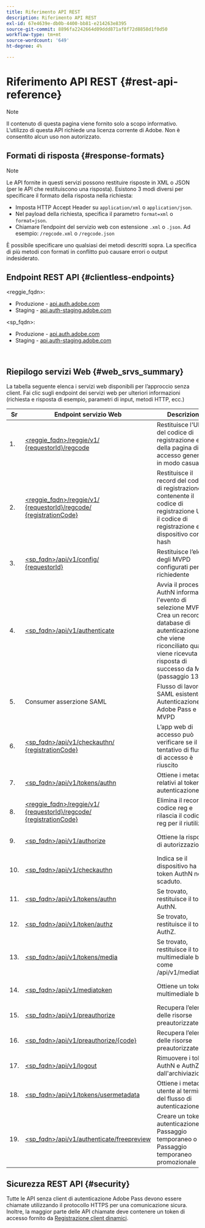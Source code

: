 ```yaml
---
title: Riferimento API REST
description: Riferimento API REST
exl-id: 67e4639e-db0b-4400-bb81-e214263e8395
source-git-commit: 8896fa2242664d09ddd871af8f72d8858d1f0d50
workflow-type: tm+mt
source-wordcount: '649'
ht-degree: 4%

---
```


# Riferimento API REST {#rest-api-reference}

>[!NOTE]
>
>Il contenuto di questa pagina viene fornito solo a scopo informativo. L’utilizzo di questa API richiede una licenza corrente di Adobe. Non è consentito alcun uso non autorizzato.

## Formati di risposta {#response-formats}


>[!NOTE]
>
> Le API fornite in questi servizi possono restituire risposte in XML o JSON (per le API che restituiscono una risposta). Esistono 3 modi diversi per specificare il formato della risposta nella richiesta:
>
>* Imposta HTTP Accept Header su `application/xml` o `application/json`.
>* Nel payload della richiesta, specifica il parametro `format=xml` o `format=json`.
>* Chiamare l’endpoint del servizio web con estensione `.xml` o `.json`. Ad esempio: `/regcode.xml` o `/regcode.json`
>
>È possibile specificare uno qualsiasi dei metodi descritti sopra. La specifica di più metodi con formati in conflitto può causare errori o output indesiderato.

## Endpoint REST API {#clientless-endpoints}

&lt;reggie_fqdn>:

* Produzione - [api.auth.adobe.com](http://api.auth.adobe.com/)
* Staging - [api.auth-staging.adobe.com](http://api.auth-staging.adobe.com/)

&lt;sp_fqdn>:

* Produzione - [api.auth.adobe.com](http://api.auth.adobe.com/)
* Staging - [api.auth-staging.adobe.com](http://api.auth-staging.adobe.com/)

</br>


## Riepilogo servizi Web {#web_srvs_summary}

La tabella seguente elenca i servizi web disponibili per l’approccio senza client. Fai clic sugli endpoint dei servizi web per ulteriori informazioni (richiesta e risposta di esempio, parametri di input, metodi HTTP, ecc.)


| Sr | Endpoint servizio Web | Descrizione | <!--[Diag.  </br>Ref](http://tve.helpdocsonline.com/api-reference-v2-test#illustration)-->. | Ospitato da | Chiamato da |
| --- | --- | --- | --- | --- | --- |
| 1. | [&lt;reggie_fqdn>/reggie/v1/  </br>  {requestorId}/regcode](/help/authentication/registration-code-request.md) | Restituisce l&#39;URI del codice di registrazione e della pagina di accesso generato in modo casuale | 2 | Adobe  </br>Reg Code Service | Smart Device |
| 2. | [&lt;reggie_fqdn>/reggie/v1/  </br>  {requestorId}/regcode/  </br>  {registrationCode}](/help/authentication/return-registration-record.md) | Restituisce il record del codice di registrazione contenente il codice di registrazione UUID, il codice di registrazione e l&#39;ID dispositivo con hash | 8 | Adobe  </br>Reg Code Service | Autenticazione Adobe Pass |
| 3. | [&lt;sp_fqdn>/api/v1/config/  </br>  {requestorId}](/help/authentication/provide-mvpd-list.md) | Restituisce l’elenco degli MVPD configurati per il richiedente | 5 | Adobe  </br>Adobe Pass  </br>autenticazione  </br>Servizio | Login  </br>Web  </br>App |
| 4. | [&lt;sp_fqdn>/api/v1/authenticate](/help/authentication/initiate-authentication.md) | Avvia il processo AuthN informando l&#39;evento di selezione MVPD. Crea un record nel database di autenticazione, che viene riconciliato quando viene ricevuta una risposta di successo da MVPD (passaggio 13) | 7 | Adobe  </br>Adobe Pass  </br>autenticazione  </br>Servizio | Login  </br>Web  </br>App |
| 5. | Consumer asserzione SAML | Flusso di lavoro SAML esistente tra Autenticazione Adobe Pass e MVPD | 13 | Adobe Pass  </br>autenticazione  </br>Servizio | Autenticazione Adobe Pass |
| 6. | [&lt;sp_fqdn>/api/v1/checkauthn/  </br>  {registrationCode}](/help/authentication/check-authentication-flow-by-second-screen-web-app.md) | L’app web di accesso può verificare se il tentativo di flusso di accesso è riuscito |     | Adobe Pass  </br>autenticazione   </br>Servizio | Login   </br>Web   </br>App |
| 7. | [&lt;sp_fqdn>/api/v1/tokens/authn](/help/authentication/retrieve-authentication-token.md) | Ottiene i metadati relativi al token di autenticazione | 15 | Adobe Pass  </br>autenticazione  </br>Servizio | Smart Device |
| 8. | [&lt;reggie_fqdn>/reggie/v1/  </br>  {requestorId}/regcode/  </br>  {registrationCode}](/help/authentication/delete-registration-record.md) | Elimina il record del codice reg e rilascia il codice reg per il riutilizzo | 16 | Adobe  </br>Reg Code Service | Autenticazione Adobe Pass |
| 9. | [&lt;sp_fqdn>/api/v1/authorize](/help/authentication/initiate-authorization.md) | Ottiene la risposta di autorizzazione. | 17 | Adobe Pass  </br>autenticazione  </br>Servizio | Smart Device |
| 10. | [&lt;sp_fqdn>/api/v1/checkauthn](/help/authentication/check-authentication-token.md) | Indica se il dispositivo ha un token AuthN non scaduto. |     | Adobe Pass  </br>autenticazione  </br>Servizio | Smart Device |
| 11. | [&lt;sp_fqdn>/api/v1/tokens/authn](/help/authentication/retrieve-authentication-token.md) | Se trovato, restituisce il token AuthN. |     | Adobe Pass  </br>autenticazione  </br>Servizio | Smart Device |
| 12. | [&lt;sp_fqdn>/api/v1/token/authz](/help/authentication/retrieve-authorization-token.md) | Se trovato, restituisce il token AuthZ. |     | Adobe Pass  </br>autenticazione  </br>Servizio | Smart Device |
| 13. | [&lt;sp_fqdn>/api/v1/tokens/media](/help/authentication/obtain-short-media-token.md) | Se trovato, restituisce il token multimediale breve: come /api/v1/mediatoken |     | Adobe Pass  </br>autenticazione  </br>Servizio | Smart Device |
| 14. | [&lt;sp_fqdn>/api/v1/mediatoken](/help/authentication/obtain-short-media-token.md) | Ottiene un token multimediale breve |     | Adobe Pass  </br>autenticazione  </br>Servizio | Smart Device |
| 15. | [&lt;sp_fqdn>/api/v1/preauthorize](/help/authentication/retrieve-list-of-preauthorized-resources.md) | Recupera l’elenco delle risorse preautorizzate |     | Adobe Pass  </br>autenticazione  </br>Servizio | Smart Device |
| 16. | [&lt;sp_fqdn>/api/v1/preauthorize/{code}](/help/authentication/retrieve-list-of-preauthorized-resources-by-second-screen-web-app.md) | Recupera l’elenco delle risorse preautorizzate |     | Adobe Pass  </br>autenticazione  </br>Servizio | Accedi all’app web |
| 17. | [&lt;sp_fqdn>/api/v1/logout](/help/authentication/initiate-logout.md) | Rimuovere i token AuthN e AuthZ dall&#39;archiviazione |     | Adobe Pass  </br>autenticazione   </br>Servizio | Smart Device |
| 18. | [&lt;sp_fqdn>/api/v1/tokens/usermetadata](/help/authentication/user-metadata.md) | Ottiene i metadati utente al termine del flusso di autenticazione | N/D | N/D | Smart Device |
| 19. | [&lt;sp_fqdn>/api/v1/authenticate/freepreview](/help/authentication/free-preview-for-temp-pass-and-promotional-temp-pass.md) | Creare un token di autenticazione per Passaggio temporaneo o Passaggio temporaneo promozionale | N/D | Adobe Pass  </br>autenticazione  </br>Servizio | Smart Device |


## Sicurezza REST API {#security}

Tutte le API senza client di autenticazione Adobe Pass devono essere chiamate utilizzando il protocollo HTTPS per una comunicazione sicura. Inoltre, la maggior parte delle API chiamate deve contenere un token di accesso fornito da [Registrazione client dinamici](/help/authentication/dynamic-client-registration.md).
